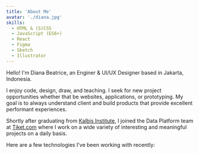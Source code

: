 ```yaml
---
title: 'About Me'
avatar: './diana.jpg'
skills:
  - HTML & (S)CSS
  - JavaScript (ES6+)
  - React
  - Figma
  - Sketch
  - Illustrator
---
```


Hello! I'm Diana Beatrice, an Enginer & UI/UX Designer based in Jakarta, Indonesia.

I enjoy code, design, draw, and teaching. I seek for new project opportunities whether that be websites, applications, or prototyping. My goal is to always understand client and build products that provide excellent performant experiences.

Shortly after graduating from [Kalbis Institute](http://kalbis.ac.id/), I joined the Data Platform team at [Tiket.com](https://www.tiket.com/) where I work on a wide variety of interesting and meaningful projects on a daily basis.

Here are a few technologies I've been working with recently:

